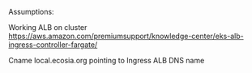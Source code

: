 Assumptions:

Working ALB on cluster
https://aws.amazon.com/premiumsupport/knowledge-center/eks-alb-ingress-controller-fargate/

Cname local.ecosia.org pointing to Ingress ALB DNS name
